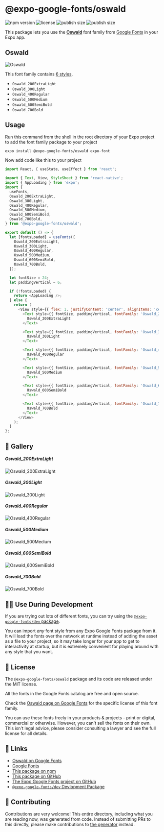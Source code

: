 # @expo-google-fonts/oswald

![npm version](https://flat.badgen.net/npm/v/@expo-google-fonts/oswald)
![license](https://flat.badgen.net/github/license/expo/google-fonts)
![publish size](https://flat.badgen.net/packagephobia/install/@expo-google-fonts/oswald)
![publish size](https://flat.badgen.net/packagephobia/publish/@expo-google-fonts/oswald)

This package lets you use the [**Oswald**](https://fonts.google.com/specimen/Oswald) font family from [Google Fonts](https://fonts.google.com/) in your Expo app.

## Oswald

![Oswald](./font-family.png)

This font family contains [6 styles](#-gallery).

- `Oswald_200ExtraLight`
- `Oswald_300Light`
- `Oswald_400Regular`
- `Oswald_500Medium`
- `Oswald_600SemiBold`
- `Oswald_700Bold`

## Usage

Run this command from the shell in the root directory of your Expo project to add the font family package to your project
```sh
expo install @expo-google-fonts/oswald expo-font
```

Now add code like this to your project
```js
import React, { useState, useEffect } from 'react';

import { Text, View, StyleSheet } from 'react-native';
import { AppLoading } from 'expo';
import {
  useFonts,
  Oswald_200ExtraLight,
  Oswald_300Light,
  Oswald_400Regular,
  Oswald_500Medium,
  Oswald_600SemiBold,
  Oswald_700Bold,
} from '@expo-google-fonts/oswald';

export default () => {
  let [fontsLoaded] = useFonts({
    Oswald_200ExtraLight,
    Oswald_300Light,
    Oswald_400Regular,
    Oswald_500Medium,
    Oswald_600SemiBold,
    Oswald_700Bold,
  });

  let fontSize = 24;
  let paddingVertical = 6;

  if (!fontsLoaded) {
    return <AppLoading />;
  } else {
    return (
      <View style={{ flex: 1, justifyContent: 'center', alignItems: 'center' }}>
        <Text style={{ fontSize, paddingVertical, fontFamily: 'Oswald_200ExtraLight' }}>
          Oswald_200ExtraLight
        </Text>

        <Text style={{ fontSize, paddingVertical, fontFamily: 'Oswald_300Light' }}>
          Oswald_300Light
        </Text>

        <Text style={{ fontSize, paddingVertical, fontFamily: 'Oswald_400Regular' }}>
          Oswald_400Regular
        </Text>

        <Text style={{ fontSize, paddingVertical, fontFamily: 'Oswald_500Medium' }}>
          Oswald_500Medium
        </Text>

        <Text style={{ fontSize, paddingVertical, fontFamily: 'Oswald_600SemiBold' }}>
          Oswald_600SemiBold
        </Text>

        <Text style={{ fontSize, paddingVertical, fontFamily: 'Oswald_700Bold' }}>
          Oswald_700Bold
        </Text>
      </View>
    );
  }
};

```

## 🔡 Gallery

##### Oswald_200ExtraLight
![Oswald_200ExtraLight](./Oswald_200ExtraLight.ttf.png)

##### Oswald_300Light
![Oswald_300Light](./Oswald_300Light.ttf.png)

##### Oswald_400Regular
![Oswald_400Regular](./Oswald_400Regular.ttf.png)

##### Oswald_500Medium
![Oswald_500Medium](./Oswald_500Medium.ttf.png)

##### Oswald_600SemiBold
![Oswald_600SemiBold](./Oswald_600SemiBold.ttf.png)

##### Oswald_700Bold
![Oswald_700Bold](./Oswald_700Bold.ttf.png)


## 👩‍💻 Use During Development

If you are trying out lots of different fonts, you can try using the [`@expo-google-fonts/dev` package](https://github.com/expo/google-fonts/tree/master/font-packages/dev#readme).

You can import *any* font style from any Expo Google Fonts package from it. It will load the fonts
over the network at runtime instead of adding the asset as a file to your project, so it may take longer
for your app to get to interactivity at startup, but it is extremely convenient
for playing around with any style that you want.

## 📖 License

The `@expo-google-fonts/oswald` package and its code are released under the MIT license.

All the fonts in the Google Fonts catalog are free and open source.

Check the [Oswald page on Google Fonts](https://fonts.google.com/specimen/Oswald) for the specific license of this font family.

You can use these fonts freely in your products & projects - print or digital, commercial or otherwise. However, you can't sell the fonts on their own. This isn't legal advice, please consider consulting a lawyer and see the full license for all details.

## 🔗 Links

- [Oswald on Google Fonts](https://fonts.google.com/specimen/Oswald)
- [Google Fonts](https://fonts.google.com/)
- [This package on npm](https://www.npmjs.com/package/@expo-google-fonts/oswald)
- [This package on GitHub](https://github.com/expo/google-fonts/tree/master/font-packages/oswald)
- [The Expo Google Fonts project on GitHub](https://github.com/expo/google-fonts)
- [`@expo-google-fonts/dev` Devlopment Package](https://github.com/expo/google-fonts/tree/master/font-packages/dev)

## 🤝 Contributing

Contributions are very welcome! This entire directory, including what you are reading now, was generated from code. Instead of submitting PRs to this directly, please make contributions to [the generator](https://github.com/expo/google-fonts/tree/master/packages/generator) instead.
